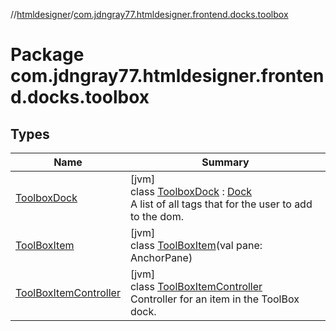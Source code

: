 //[htmldesigner](../../index.md)/[com.jdngray77.htmldesigner.frontend.docks.toolbox](index.md)

# Package com.jdngray77.htmldesigner.frontend.docks.toolbox

## Types

| Name | Summary |
|---|---|
| [ToolboxDock](-toolbox-dock/index.md) | [jvm]<br>class [ToolboxDock](-toolbox-dock/index.md) : [Dock](../com.jdngray77.htmldesigner.frontend.docks.dockutils/-dock/index.md)<br>A list of all tags that for the user to add to the dom. |
| [ToolBoxItem](-tool-box-item/index.md) | [jvm]<br>class [ToolBoxItem](-tool-box-item/index.md)(val pane: AnchorPane) |
| [ToolBoxItemController](-tool-box-item-controller/index.md) | [jvm]<br>class [ToolBoxItemController](-tool-box-item-controller/index.md)<br>Controller for an item in the ToolBox dock. |
